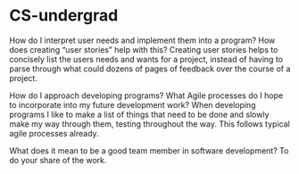 # CS-undergrad
How do I interpret user needs and implement them into a program? How does creating “user stories” help with this?
Creating user stories helps to concisely list the users needs and wants for a project, instead of having to parse through what could dozens of pages of feedback over the course of a project. 

 How do I approach developing programs? What Agile processes do I hope to incorporate into my future development work?
When developing programs I like to make a list of things that need to be done and slowly make my way through them, testing throughout the way. This follows typical agile processes already. 

What does it mean to be a good team member in software development?
To do your share of the work. 
